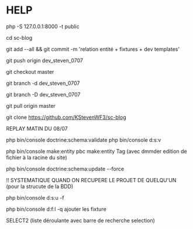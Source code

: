 # HELP

php -S 127.0.0.1:8000 -t public

cd sc-blog

git add --all && git commit -m 'relation entité + fixtures + dev templates'

git push origin dev_steven_0707

git checkout master

git branch -d dev_steven_0707

git branch -D dev_steven_0707

git pull origin master

git clone https://github.com/KStevenWF3/sc-blog

REPLAY MATIN DU 08/07

php bin/console doctrine:schema:validate php bin/console d:s:v

php bin/console make:entity pbc make:entity Tag (avec dmmder edition de fichier à la racine du site)

php bin/console doctrine:schema:update --force

!! SYSTEMATIQUE QUAND ON RECUPERE LE PROJET DE QUELQU'UN (pour la strucute de la BDD)

php bin/console d:s:u -f

php bin/console d:f:l -q ajouter les fixture

SELECT2 (liste déroulante avec barre de recherche selection)